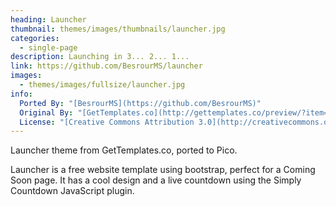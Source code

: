 ```yaml
---
heading: Launcher
thumbnail: themes/images/thumbnails/launcher.jpg
categories:
  - single-page
description: Launching in 3... 2... 1...
link: https://github.com/BesrourMS/launcher
images:
  - themes/images/fullsize/launcher.jpg
info:
  Ported By: "[BesrourMS](https://github.com/BesrourMS)"
  Original By: "[GetTemplates.co](http://gettemplates.co/preview/?item=launcher-free-website-template-using-bootstrap-for-coming-soon-page)"
  License: "[Creative Commons Attribution 3.0](http://creativecommons.org/licenses/by/3.0/)"
---
```


Launcher theme from GetTemplates.co, ported to Pico.

Launcher is a free website template using bootstrap, perfect for a Coming Soon page. It has  a cool design and a live countdown using the Simply Countdown JavaScript plugin.
